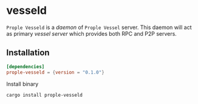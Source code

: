 # vesseld

`Prople Vesseld` is a *daemon* of `Prople Vessel` server. This daemon will act as primary *vessel server* which provides both RPC and P2P servers. 

## Installation

```toml
[dependencies]
prople-vesseld = {version = "0.1.0"}
```

Install binary

```
cargo install prople-vesseld
```